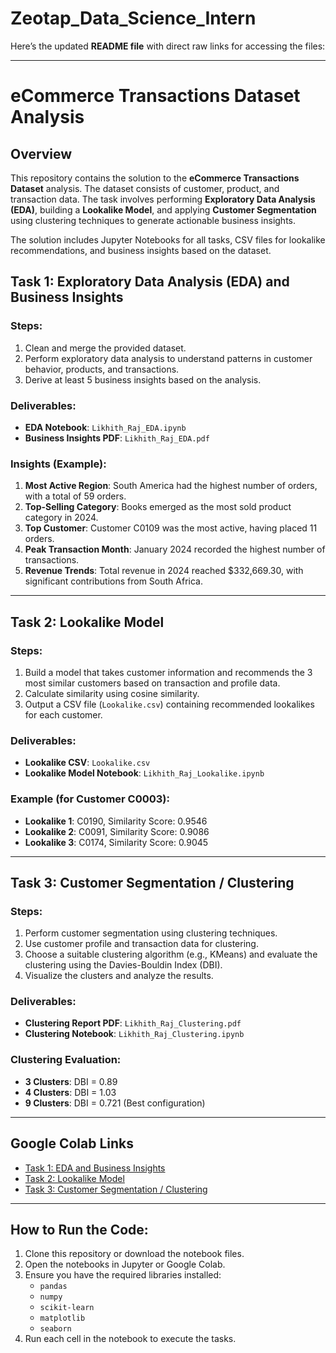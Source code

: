 # Zeotap_Data_Science_Intern
Here’s the updated **README file** with direct raw links for accessing the files:

---

# eCommerce Transactions Dataset Analysis

## Overview
This repository contains the solution to the **eCommerce Transactions Dataset** analysis. The dataset consists of customer, product, and transaction data. The task involves performing **Exploratory Data Analysis (EDA)**, building a **Lookalike Model**, and applying **Customer Segmentation** using clustering techniques to generate actionable business insights.

The solution includes Jupyter Notebooks for all tasks, CSV files for lookalike recommendations, and business insights based on the dataset.


## Task 1: Exploratory Data Analysis (EDA) and Business Insights

### Steps:
1. Clean and merge the provided dataset.
2. Perform exploratory data analysis to understand patterns in customer behavior, products, and transactions.
3. Derive at least 5 business insights based on the analysis.

### Deliverables:
- **EDA Notebook**: `Likhith_Raj_EDA.ipynb`
- **Business Insights PDF**: `Likhith_Raj_EDA.pdf`

### Insights (Example):
1. **Most Active Region**: South America had the highest number of orders, with a total of 59 orders.
2. **Top-Selling Category**: Books emerged as the most sold product category in 2024.
3. **Top Customer**: Customer C0109 was the most active, having placed 11 orders.
4. **Peak Transaction Month**: January 2024 recorded the highest number of transactions.
5. **Revenue Trends**: Total revenue in 2024 reached $332,669.30, with significant contributions from South Africa.

---

## Task 2: Lookalike Model

### Steps:
1. Build a model that takes customer information and recommends the 3 most similar customers based on transaction and profile data.
2. Calculate similarity using cosine similarity.
3. Output a CSV file (`Lookalike.csv`) containing recommended lookalikes for each customer.

### Deliverables:
- **Lookalike CSV**: `Lookalike.csv`
- **Lookalike Model Notebook**: `Likhith_Raj_Lookalike.ipynb`

### Example (for Customer C0003):
- **Lookalike 1**: C0190, Similarity Score: 0.9546
- **Lookalike 2**: C0091, Similarity Score: 0.9086
- **Lookalike 3**: C0174, Similarity Score: 0.9045

---

## Task 3: Customer Segmentation / Clustering

### Steps:
1. Perform customer segmentation using clustering techniques.
2. Use customer profile and transaction data for clustering.
3. Choose a suitable clustering algorithm (e.g., KMeans) and evaluate the clustering using the Davies-Bouldin Index (DBI).
4. Visualize the clusters and analyze the results.

### Deliverables:
- **Clustering Report PDF**: `Likhith_Raj_Clustering.pdf`
- **Clustering Notebook**: `Likhith_Raj_Clustering.ipynb`

### Clustering Evaluation:
- **3 Clusters**: DBI = 0.89
- **4 Clusters**: DBI = 1.03
- **9 Clusters**: DBI = 0.721 (Best configuration)

---

## Google Colab Links
- [Task 1: EDA and Business Insights](https://colab.research.google.com/drive/1apsczs9x__YEUl8L6PcF6iFvw1jAyKn7?usp=drive_link)
- [Task 2: Lookalike Model](https://colab.research.google.com/drive/1MHs2rP_Hkcs3IMrURgBBFk2PzUo__BKw?usp=sharing)
- [Task 3: Customer Segmentation / Clustering](https://colab.research.google.com/drive/1PaX0MM4w8EstBIxatRJen_5LuBkzkmsV?usp=drive_link)

---

## How to Run the Code:
1. Clone this repository or download the notebook files.
2. Open the notebooks in Jupyter or Google Colab.
3. Ensure you have the required libraries installed:
   - `pandas`
   - `numpy`
   - `scikit-learn`
   - `matplotlib`
   - `seaborn`
4. Run each cell in the notebook to execute the tasks.
